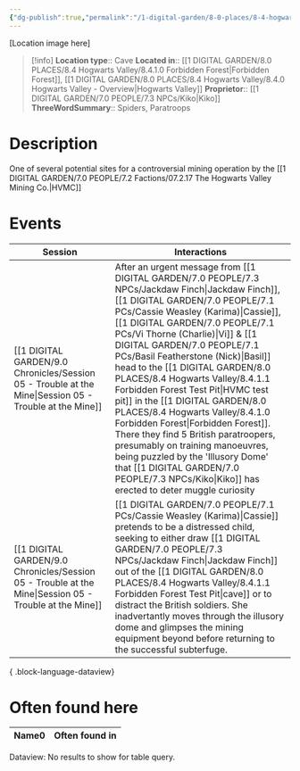 ```yaml
---
{"dg-publish":true,"permalink":"/1-digital-garden/8-0-places/8-4-hogwarts-valley/8-4-1-1-forbidden-forest-test-pit/","tags":["#place","hogwarts-valley","hvmc"]}
---
```


[Location image here]
>[!info]
>**Location type**::  Cave
>**Located in**:: [[1 DIGITAL GARDEN/8.0 PLACES/8.4 Hogwarts Valley/8.4.1.0 Forbidden Forest\|Forbidden Forest]], [[1 DIGITAL GARDEN/8.0 PLACES/8.4 Hogwarts Valley/8.4.0 Hogwarts Valley - Overview\|Hogwarts Valley]]
>**Proprietor**:: [[1 DIGITAL GARDEN/7.0 PEOPLE/7.3 NPCs/Kiko\|Kiko]]
>**ThreeWordSummary**:: Spiders, Paratroops 

# Description

One of several potential sites for a controversial mining operation by the [[1 DIGITAL GARDEN/7.0 PEOPLE/7.2 Factions/07.2.17 The Hogwarts Valley Mining Co.\|HVMC]]

# Events

| Session                                                                                                   | Interactions                                                                                                                                                                                                                                                                                                                                                                                                                                        |
| --------------------------------------------------------------------------------------------------------- | --------------------------------------------------------------------------------------------------------------------------------------------------------------------------------------------------------------------------------------------------------------------------------------------------------------------------------------------------------------------------------------------------------------------------------------------------- |
| [[1 DIGITAL GARDEN/9.0 Chronicles/Session 05 - Trouble at the Mine\|Session 05 - Trouble at the Mine]] | After an urgent message from [[1 DIGITAL GARDEN/7.0 PEOPLE/7.3 NPCs/Jackdaw Finch\|Jackdaw Finch]], [[1 DIGITAL GARDEN/7.0 PEOPLE/7.1 PCs/Cassie Weasley (Karima)\|Cassie]], [[1 DIGITAL GARDEN/7.0 PEOPLE/7.1 PCs/Vi Thorne (Charlie)\|Vi]] & [[1 DIGITAL GARDEN/7.0 PEOPLE/7.1 PCs/Basil Featherstone (Nick)\|Basil]] head to the [[1 DIGITAL GARDEN/8.0 PLACES/8.4 Hogwarts Valley/8.4.1.1 Forbidden Forest Test Pit\|HVMC test pit]] in the [[1 DIGITAL GARDEN/8.0 PLACES/8.4 Hogwarts Valley/8.4.1.0 Forbidden Forest\|Forbidden Forest]]. There they find 5 British paratroopers, presumably on training manoeuvres, being puzzled by the 'Illusory Dome' that [[1 DIGITAL GARDEN/7.0 PEOPLE/7.3 NPCs/Kiko\|Kiko]] has erected to deter muggle curiosity |
| [[1 DIGITAL GARDEN/9.0 Chronicles/Session 05 - Trouble at the Mine\|Session 05 - Trouble at the Mine]] | [[1 DIGITAL GARDEN/7.0 PEOPLE/7.1 PCs/Cassie Weasley (Karima)\|Cassie]] pretends to be a distressed child, seeking to either draw [[1 DIGITAL GARDEN/7.0 PEOPLE/7.3 NPCs/Jackdaw Finch\|Jackdaw Finch]] out of the [[1 DIGITAL GARDEN/8.0 PLACES/8.4 Hogwarts Valley/8.4.1.1 Forbidden Forest Test Pit\|cave]] or to distract the British soldiers. She inadvertantly moves through the illusory dome and glimpses the mining equipment beyond before returning to the successful subterfuge.                                                                                               |

{ .block-language-dataview}

# Often found here

<div><table class="dataview table-view-table"><thead class="table-view-thead"><tr class="table-view-tr-header"><th class="table-view-th"><span>Name</span><span class="dataview small-text">0</span></th><th class="table-view-th"><span>Often found in</span></th></tr></thead><tbody class="table-view-tbody"></tbody></table><div class="dataview dataview-error-box"><p class="dataview dataview-error-message">Dataview: No results to show for table query.</p></div></div>
